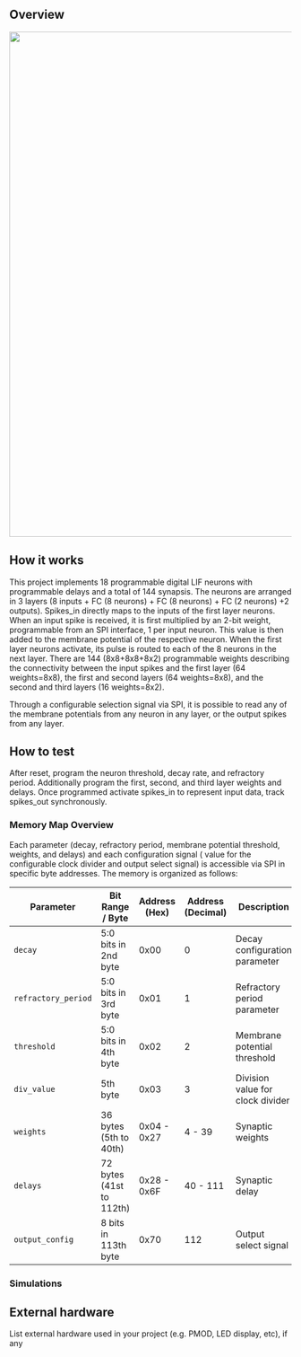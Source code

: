 <!---

This file is used to generate your project datasheet. Please fill in the information below and delete any unused
sections.

You can also include images in this folder and reference them in the markdown. Each image must be less than
512 kb in size, and the combined size of all images must be less than 1 MB.
-->
## Overview

<img src="https://github.com/user-attachments/assets/2a59dda5-e970-48e8-8068-39cb6dc95023" width="900" align="center">


## How it works

This project implements 18 programmable digital LIF neurons with programmable delays and a total of 144 synapsis.
The neurons are arranged in 3 layers (8 inputs + FC (8 neurons) + FC (8 neurons) + FC (2 neurons) +2 outputs). Spikes_in directly maps to the inputs of the first layer neurons. When an input spike is received, it is first multiplied by an 2-bit weight, programmable from an SPI interface, 1 per input neuron. This value is then added to the membrane potential of the respective neuron. When the first layer neurons activate, its pulse is routed to each of the 8 neurons in the next layer. There are 144 (8x8+8x8+8x2) programmable weights describing the connectivity between the input spikes and the first layer (64 weights=8x8), the first and second layers (64 weights=8x8), and the second and third layers (16 weights=8x2). 

Through a configurable selection signal via SPI, it is possible to read any of the membrane potentials from any neuron in any layer, or the output spikes from any layer.



## How to test

After reset, program the neuron threshold, decay rate, and refractory period. Additionally program the first, second, and third layer weights and delays. Once programmed activate spikes_in to represent input data, track spikes_out synchronously. 

###  Memory Map Overview

Each parameter (decay, refractory period, membrane potential threshold, weights, and delays) and each configuration signal ( value for the configurable clock divider and output select signal) is accessible via SPI in specific byte addresses. The memory is organized as follows:


| Parameter           | Bit Range / Byte         | Address (Hex) | Address (Decimal) | Description                                         |
|---------------------|--------------------------|---------------|-------------------|-----------------------------------------------------|
| `decay`             | 5:0 bits in 2nd byte     | 0x00          | 0                 | Decay configuration parameter                       |
| `refractory_period` | 5:0 bits in 3rd byte     | 0x01          | 1                 | Refractory period parameter                         |
| `threshold`         | 5:0 bits in 4th byte     | 0x02          | 2                 | Membrane potential threshold                        |
| `div_value`         | 5th byte                 | 0x03          | 3                 | Division value for clock divider                    |
| `weights`           | 36 bytes (5th to 40th)   | 0x04 - 0x27   | 4 - 39            | Synaptic weights                                    |
| `delays`            | 72 bytes (41st to 112th) | 0x28 - 0x6F   | 40 - 111          | Synaptic delay                                      |
| `output_config`     | 8 bits in 113th byte     | 0x70          | 112               | Output select signal                                |

###  Simulations


## External hardware

List external hardware used in your project (e.g. PMOD, LED display, etc), if any
